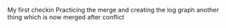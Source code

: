 My first checkin
Practicing the merge and creating the log graph
another thing which is now merged after conflict
